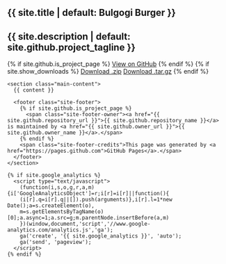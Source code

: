 <!DOCTYPE html>
<html lang="en-us">
  <head>
    <meta charset="UTF-8">
    <title>{{ page.title | default: site.title }}</title>
    <meta name="viewport" content="width=device-width, initial-scale=1">
    <meta name="theme-color" content="#157878">
    <link href='https://fonts.googleapis.com/css?family=Open+Sans:400,700' rel='stylesheet' type='text/css'>
    <link rel="stylesheet" href="{{ '/assets/css/style.css?v=' | append: site.github.build_revision | relative_url }}">
  </head>
  <body>
    <section class="page-header">
      <h1 class="project-name">{{ site.title | default: Bulgogi Burger }}</h1>
      <h2 class="project-tagline">{{ site.description | default: site.github.project_tagline }}</h2>
      {% if site.github.is_project_page %}
        <a href="{{ site.github.repository_url }}" class="btn">View on GitHub</a>
      {% endif %}
      {% if site.show_downloads %}
        <a href="{{ site.github.zip_url }}" class="btn">Download .zip</a>
        <a href="{{ site.github.tar_url }}" class="btn">Download .tar.gz</a>
      {% endif %}
    </section>

    <section class="main-content">
      {{ content }}

      <footer class="site-footer">
        {% if site.github.is_project_page %}
          <span class="site-footer-owner"><a href="{{ site.github.repository_url }}">{{ site.github.repository_name }}</a> is maintained by <a href="{{ site.github.owner_url }}">{{ site.github.owner_name }}</a>.</span>
        {% endif %}
        <span class="site-footer-credits">This page was generated by <a href="https://pages.github.com">GitHub Pages</a>.</span>
      </footer>
    </section>

    {% if site.google_analytics %}
      <script type="text/javascript">
        (function(i,s,o,g,r,a,m){i['GoogleAnalyticsObject']=r;i[r]=i[r]||function(){
        (i[r].q=i[r].q||[]).push(arguments)},i[r].l=1*new Date();a=s.createElement(o),
        m=s.getElementsByTagName(o)[0];a.async=1;a.src=g;m.parentNode.insertBefore(a,m)
        })(window,document,'script','//www.google-analytics.com/analytics.js','ga');
        ga('create', '{{ site.google_analytics }}', 'auto');
        ga('send', 'pageview');
      </script>
    {% endif %}
  </body>
</html>
